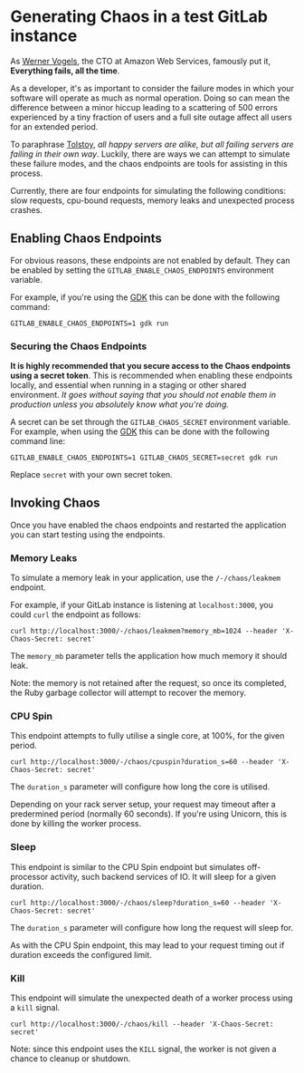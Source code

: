 # Generating Chaos in a test GitLab instance

As [Werner Vogels](https://twitter.com/Werner), the CTO at Amazon Web Services, famously put it, **Everything fails, all the time**.

As a developer, it's as important to consider the failure modes in which your software will operate as much as normal operation. Doing so can mean the difference between a minor hiccup leading to a scattering of 500 errors experienced by a tiny fraction of users and a full site outage affect all users for an extended period.

To paraphrase [Tolstoy](https://en.wikipedia.org/wiki/Anna_Karenina_principle), _all happy servers are alike, but all failing servers are failing in their own way_. Luckily, there are ways we can attempt to simulate these failure modes, and the chaos endpoints are tools for assisting in this process.

Currently, there are four endpoints for simulating the following conditions: slow requests, cpu-bound requests, memory leaks and unexpected process crashes.

## Enabling Chaos Endpoints

For obvious reasons, these endpoints are not enabled by default. They can be enabled by setting the `GITLAB_ENABLE_CHAOS_ENDPOINTS` environment variable.

For example, if you're using the [GDK](https://gitlab.com/gitlab-org/gitlab-development-kit) this can be done with the following command:

```shell
GITLAB_ENABLE_CHAOS_ENDPOINTS=1 gdk run
```

### Securing the Chaos Endpoints

**It is highly recommended that you secure access to the Chaos endpoints using a secret token**. This is recommended when enabling these endpoints locally, and essential when running in a staging or other shared environment. _It goes without saying that you should not enable them in production unless you absolutely know what you're doing._

A secret can be set through the `GITLAB_CHAOS_SECRET` environment variable. For example, when using the [GDK](https://gitlab.com/gitlab-org/gitlab-development-kit) this can be done with the following command line:

```shell
GITLAB_ENABLE_CHAOS_ENDPOINTS=1 GITLAB_CHAOS_SECRET=secret gdk run
```

Replace `secret` with your own secret token.

## Invoking Chaos

Once you have enabled the chaos endpoints and restarted the application you can start testing using the endpoints.

### Memory Leaks

To simulate a memory leak in your application, use the `/-/chaos/leakmem` endpoint.

For example, if your GitLab instance is listening at `localhost:3000`, you could `curl` the endpoint as follows:

```shell
curl http://localhost:3000/-/chaos/leakmem?memory_mb=1024 --header 'X-Chaos-Secret: secret'
```

The `memory_mb` parameter tells the application how much memory it should leak.

Note: the memory is not retained after the request, so once its completed, the Ruby garbage collector will attempt to recover the memory.

### CPU Spin

This endpoint attempts to fully utilise a single core, at 100%, for the given period.

```shell
curl http://localhost:3000/-/chaos/cpuspin?duration_s=60 --header 'X-Chaos-Secret: secret'
```

The `duration_s` parameter will configure how long the core is utilised.

Depending on your rack server setup, your request may timeout after a predermined period (normally 60 seconds). If you're using Unicorn, this is done by killing the worker process.

### Sleep

This endpoint is similar to the CPU Spin endpoint but simulates off-processor activity, such backend services of IO. It will sleep for a given duration.

```shell
curl http://localhost:3000/-/chaos/sleep?duration_s=60 --header 'X-Chaos-Secret: secret'
```

The `duration_s` parameter will configure how long the request will sleep for.

As with the CPU Spin endpoint, this may lead to your request timing out if duration exceeds the configured limit.

### Kill

This endpoint will simulate the unexpected death of a worker process using a `kill` signal.

```shell
curl http://localhost:3000/-/chaos/kill --header 'X-Chaos-Secret: secret'
```

Note: since this endpoint uses the `KILL` signal, the worker is not given a chance to cleanup or shutdown.

